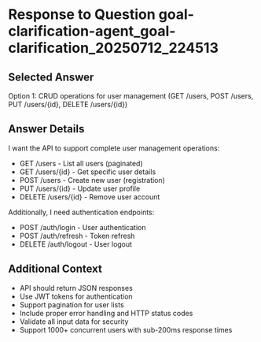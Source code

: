 # Response to Question goal-clarification-agent_goal-clarification_20250712_224513

## Selected Answer
Option 1: CRUD operations for user management (GET /users, POST /users, PUT /users/{id}, DELETE /users/{id})

## Answer Details
I want the API to support complete user management operations:
- GET /users - List all users (paginated)
- GET /users/{id} - Get specific user details
- POST /users - Create new user (registration)
- PUT /users/{id} - Update user profile
- DELETE /users/{id} - Remove user account

Additionally, I need authentication endpoints:
- POST /auth/login - User authentication
- POST /auth/refresh - Token refresh
- DELETE /auth/logout - User logout

## Additional Context
- API should return JSON responses
- Use JWT tokens for authentication
- Support pagination for user lists
- Include proper error handling and HTTP status codes
- Validate all input data for security
- Support 1000+ concurrent users with sub-200ms response times